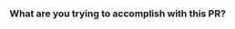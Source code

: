 ### What are you trying to accomplish with this PR?

<!--
Explain what you are implementing.

Provide information that will be helpful for reviewing
this pull request. For example, what is the use case
for these changes?
-->

